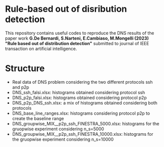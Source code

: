 # Rule-based out of disribution detection
This repository contains useful codes to reproduce the DNS results of the paper work **G.De Bernardi, S.Narteni, E.Cambiaso, M.Mongelli (2023) "Rule based out of distribution detection"** submitted to journal of IEEE transaction on artificial intelligence.
# Structure 
- Real data of DNS problem considering the two different protocols ssh and p2p
- DNS_ssh_falsi.xlsx: histograms obtained considering protocol ssh 
- DNS_p2p_falsi.xlsx: histograms obtained considering protocol p2p 
- DNS_p2p_DNS_ssh.xlsx: a mix of histograms obtained considering both protocols 
- DNS_base_line_ranges.xlsx: histograms considering protocol p2p to create the baseline range
- DNS_groupwise_MIX__p2p_ssh_FINESTRA_5000.xlsx: histograms for the gruopwise experiment considering n_s=5000
- DNS_groupwise_MIX__p2p_ssh_FINESTRA_10000.xlsx: histograms for the gruopwise experiment considering n_s=10000
